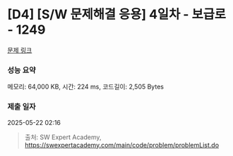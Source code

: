 # [D4] [S/W 문제해결 응용] 4일차 - 보급로 - 1249 

[문제 링크](https://swexpertacademy.com/main/code/problem/problemDetail.do?contestProbId=AV15QRX6APsCFAYD) 

### 성능 요약

메모리: 64,000 KB, 시간: 224 ms, 코드길이: 2,505 Bytes

### 제출 일자

2025-05-22 02:16



> 출처: SW Expert Academy, https://swexpertacademy.com/main/code/problem/problemList.do